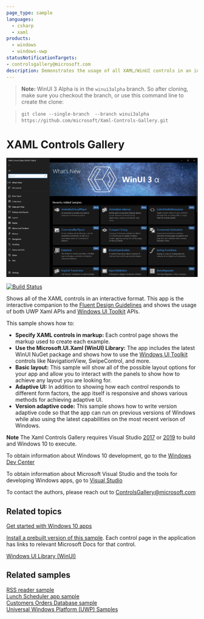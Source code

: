```yaml
---
page_type: sample
languages:
  - csharp
  - xaml
products:
  - windows
  - windows-uwp
statusNotificationTargets:
- controlsgallery@microsoft.com 
description: Demonstrates the usage of all XAML/WinUI controls in an interactive format.
---
```


> **Note:** WinUI 3 Alpha is in the `winui3alpha` branch. So after cloning, make sure you checkout the branch, or use this command line to create the clone:

> `git clone --single-branch  --branch winui3alpha https://github.com/microsoft/Xaml-Controls-Gallery.git`


# XAML Controls Gallery

![Xaml Gallery Screenshot](README_Images/XamlGalleryLanding.PNG)

[![Build Status](https://dev.azure.com/stmoy/Xaml%20Controls%20Gallery/_apis/build/status/XAML%20Controls%20%20Gallery%20-%20CI%20Tests?branchName=master)](https://dev.azure.com/stmoy/Xaml%20Controls%20Gallery/_build/latest?definitionId=2&branchName=master)

Shows all of the XAML controls in an interactive format. This app is the interactive companion to the [Fluent Design Guidelines](https://docs.microsoft.com/windows/uwp/design/basics/) and shows the usage of both UWP Xaml APIs and [Windows UI Toolkit](https://docs.microsoft.com/uwp/toolkits/winui/) APIs.

This sample shows how to:

- **Specify XAML controls in markup:** Each control page shows the markup used to create each example.
- **Use the Microsoft.UI.Xaml (WinUI) Library:** The app includes the latest WinUI NuGet package and shows how to use the [Windows UI Toolkit](https://docs.microsoft.com/uwp/toolkits/winui/) controls like NavigationView, SwipeControl, and more.
- **Basic layout:** This sample will show all of the possible layout options for your app and allow you to interact with the panels to show how to achieve any layout you are looking for.
- **Adaptive UI:** In addition to showing how each control responds to different form factors, the app itself is responsive and shows various methods for achieving adaptive UI.
- **Version adaptive code:** This sample shows how to write version adaptive code so that the app can run on previous versions of Windows while also using the latest capabilities on the most recent verison of Windows.

**Note** The Xaml Controls Gallery requires Visual Studio [2017](http://go.microsoft.com/fwlink/?LinkID=532422) or [2019](https://visualstudio.microsoft.com/vs/) to build and Windows 10 to execute.

To obtain information about Windows 10 development, go to the [Windows Dev Center](https://developer.microsoft.com/windows)

To obtain information about Microsoft Visual Studio and the tools for developing Windows apps, go to [Visual Studio](http://go.microsoft.com/fwlink/?LinkID=532422)

To contact the authors, please reach out to ControlsGallery@microsoft.com

## Related topics

[Get started with Windows 10 apps](https://docs.microsoft.com/windows/uwp/get-started/)  

[Install a prebuilt version of this sample](https://www.microsoft.com/store/productId/9MSVH128X2ZT). Each control page in the application has links to relevant Microsoft Docs for that control.

[Windows UI Library (WinUI)](https://docs.microsoft.com/uwp/toolkits/winui/)

## Related samples

[RSS reader sample](https://github.com/Microsoft/Windows-appsample-rssreader)  
[Lunch Scheduler app sample](https://github.com/Microsoft/Windows-appsample-lunch-scheduler)  
[Customers Orders Database sample](https://github.com/Microsoft/Windows-appsample-customers-orders-database)  
[Universal Windows Platform (UWP) Samples](https://github.com/Microsoft/Windows-universal-samples/tree/dev)
